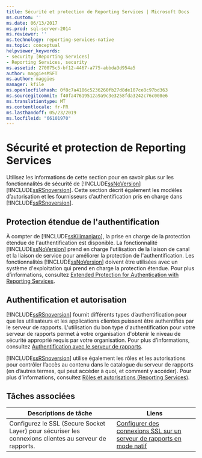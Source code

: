 ```yaml
---
title: Sécurité et protection de Reporting Services | Microsoft Docs
ms.custom: ''
ms.date: 06/13/2017
ms.prod: sql-server-2014
ms.reviewer: ''
ms.technology: reporting-services-native
ms.topic: conceptual
helpviewer_keywords:
- security [Reporting Services]
- Reporting Services, security
ms.assetid: 270075c5-bf12-4467-a775-abbda3d954a5
author: maggiesMSFT
ms.author: maggies
manager: kfile
ms.openlocfilehash: 0f8c7a4186c5236260fb27d8de107ce8c97bd363
ms.sourcegitcommit: f40fa47619512a9a9c3e3258fda3242c76c008e6
ms.translationtype: MT
ms.contentlocale: fr-FR
ms.lasthandoff: 05/23/2019
ms.locfileid: "66101970"
---
```

# <a name="reporting-services-security-and-protection"></a>Sécurité et protection de Reporting Services
  Utilisez les informations de cette section pour en savoir plus sur les fonctionnalités de sécurité de [!INCLUDE[ssNoVersion](../../includes/ssnoversion-md.md)][!INCLUDE[ssRSnoversion](../../includes/ssrsnoversion-md.md)]. Cette section décrit également les modèles d’autorisation et les fournisseurs d’authentification pris en charge dans [!INCLUDE[ssRSnoversion](../../includes/ssrsnoversion-md.md)].  
  
## <a name="extended-protection-for-authentication"></a>Protection étendue de l'authentification  
 À compter de [!INCLUDE[ssKilimanjaro](../../includes/sskilimanjaro-md.md)], la prise en charge de la protection étendue de l'authentification est disponible. La fonctionnalité [!INCLUDE[ssNoVersion](../../includes/ssnoversion-md.md)] prend en charge l'utilisation de la liaison de canal et la liaison de service pour améliorer la protection de l'authentification. Les fonctionnalités [!INCLUDE[ssNoVersion](../../includes/ssnoversion-md.md)] doivent être utilisées avec un système d'exploitation qui prend en charge la protection étendue. Pour plus d’informations, consultez [Extended Protection for Authentication with Reporting Services](extended-protection-for-authentication-with-reporting-services.md).  
  
## <a name="authentication-and-authorization"></a>Authentification et autorisation  
 [!INCLUDE[ssRSnoversion](../../includes/ssrsnoversion-md.md)] fournit différents types d’authentification pour que les utilisateurs et les applications clientes puissent être authentifiés par le serveur de rapports. L'utilisation du bon type d'authentification pour votre serveur de rapports permet à votre organisation d'obtenir le niveau de sécurité approprié requis par votre organisation. Pour plus d’informations, consultez [Authentification avec le serveur de rapports](authentication-with-the-report-server.md).  
  
 [!INCLUDE[ssRSnoversion](../../includes/ssrsnoversion-md.md)] utilise également les rôles et les autorisations pour contrôler l’accès au contenu dans le catalogue du serveur de rapports (en d’autres termes, qui peut accéder à quoi, et comment y accéder). Pour plus d’informations, consultez [Rôles et autorisations &#40;Reporting Services&#41;](roles-and-permissions-reporting-services.md).  
  
## <a name="related-tasks"></a>Tâches associées  
  
|Descriptions de tâche|Liens|  
|-----------------------|-----------|  
|Configurez le SSL (Secure Socket Layer) pour sécuriser les connexions clientes au serveur de rapports.|[Configurer des connexions SSL sur un serveur de rapports en mode natif](configure-ssl-connections-on-a-native-mode-report-server.md)|  
  
  
